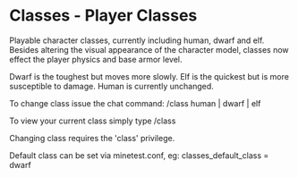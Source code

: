 Classes - Player Classes
========================

Playable character classes, currently including human, dwarf and elf.
Besides altering the visual appearance of the character model, classes
now effect the player physics and base armor level.

Dwarf is the toughest but moves more slowly.
Elf is the quickest but is more susceptible to damage.
Human is currently unchanged.

To change class issue the chat command: /class human | dwarf | elf

To view your current class simply type /class

Changing class requires the 'class' privilege.

Default class can be set via minetest.conf, eg: classes_default_class = dwarf


